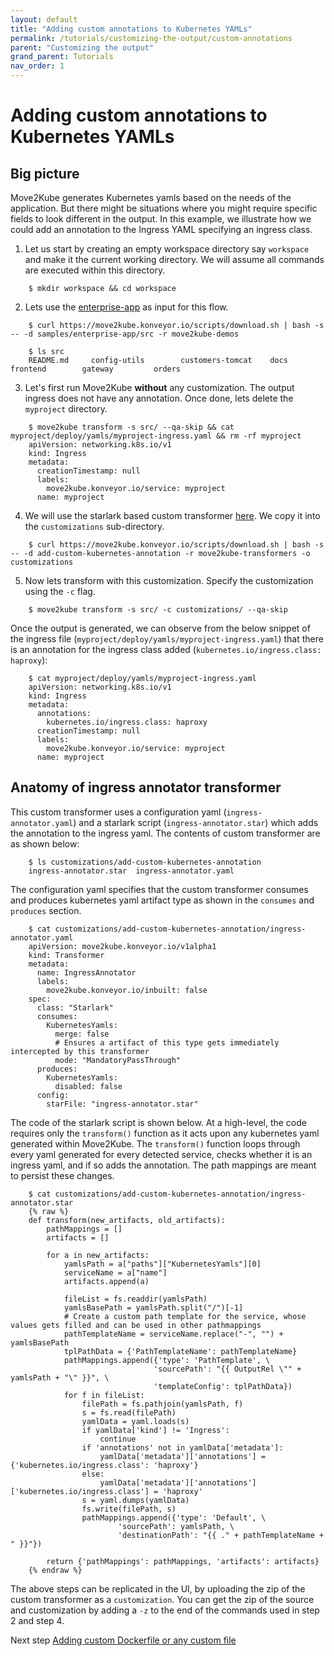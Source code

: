 ```yaml
---
layout: default
title: "Adding custom annotations to Kubernetes YAMLs"
permalink: /tutorials/customizing-the-output/custom-annotations
parent: "Customizing the output"
grand_parent: Tutorials
nav_order: 1
---
```


# Adding custom annotations to Kubernetes YAMLs

## Big picture

Move2Kube generates Kubernetes yamls based on the needs of the application. But there might be situations where you might require specific fields to look different in the output. In this example, we illustrate how we could add an annotation to the Ingress YAML specifying an ingress class. 

1. Let us start by creating an empty workspace directory say `workspace` and make it the current working directory. We will assume all commands are executed within this directory.
  ```console
      $ mkdir workspace && cd workspace
  ```

2. Lets use the [enterprise-app](https://github.com/konveyor/move2kube-demos/tree/main/samples/enterprise-app) as input for this flow.
  ```console
      $ curl https://move2kube.konveyor.io/scripts/download.sh | bash -s -- -d samples/enterprise-app/src -r move2kube-demos
      
      $ ls src
      README.md		config-utils		customers-tomcat	docs			frontend		gateway			orders
  ```

3. Let's first run Move2Kube **without** any customization. The output ingress does not have any annotation. Once done, lets delete the `myproject` directory.
  ```console
      $ move2kube transform -s src/ --qa-skip && cat myproject/deploy/yamls/myproject-ingress.yaml && rm -rf myproject
      apiVersion: networking.k8s.io/v1
      kind: Ingress
      metadata:
        creationTimestamp: null
        labels:
          move2kube.konveyor.io/service: myproject
        name: myproject
  ```

4. We will use the starlark based custom transformer [here](https://github.com/konveyor/move2kube-transformers/tree/main/add-custom-kubernetes-annotation). We copy it into the `customizations` sub-directory.
  ```console
      $ curl https://move2kube.konveyor.io/scripts/download.sh | bash -s -- -d add-custom-kubernetes-annotation -r move2kube-transformers -o customizations
  ```

5. Now lets transform with this customization. Specify the customization using the `-c` flag. 
  ```console
      $ move2kube transform -s src/ -c customizations/ --qa-skip
  ```

Once the output is generated, we can observe from the below snippet of the ingress file (`myproject/deploy/yamls/myproject-ingress.yaml`) that there is an annotation for the ingress class added (`kubernetes.io/ingress.class: haproxy`):
  ```console
      $ cat myproject/deploy/yamls/myproject-ingress.yaml
      apiVersion: networking.k8s.io/v1
      kind: Ingress
      metadata:
        annotations:
          kubernetes.io/ingress.class: haproxy
        creationTimestamp: null
        labels:
          move2kube.konveyor.io/service: myproject
        name: myproject
  ```

## Anatomy of ingress annotator transformer
This custom transformer uses a configuration yaml (`ingress-annotator.yaml`) and a starlark script (`ingress-annotator.star`) which adds the annotation to the ingress yaml. The contents of custom transformer are as shown below:
  ```console
      $ ls customizations/add-custom-kubernetes-annotation
      ingress-annotator.star  ingress-annotator.yaml
  ```
The configuration yaml specifies that the custom transformer consumes and produces kubernetes yaml artifact type as shown in the `consumes` and `produces` section.
  ```console
      $ cat customizations/add-custom-kubernetes-annotation/ingress-annotator.yaml
      apiVersion: move2kube.konveyor.io/v1alpha1
      kind: Transformer
      metadata:
        name: IngressAnnotator
        labels: 
          move2kube.konveyor.io/inbuilt: false
      spec:
        class: "Starlark"
        consumes:
          KubernetesYamls: 
            merge: false
            # Ensures a artifact of this type gets immediately intercepted by this transformer
            mode: "MandatoryPassThrough" 
        produces:
          KubernetesYamls:
            disabled: false
        config:
          starFile: "ingress-annotator.star"
  ```

The code of the starlark script is shown below. At a high-level, the code requires only the `transform()` function as it acts upon any kubernetes yaml generated within Move2Kube. The `transform()` function loops through every yaml generated for every detected service, checks whether it is an ingress yaml, and if so adds the annotation. The path mappings are meant to persist these changes.
  ```console
      $ cat customizations/add-custom-kubernetes-annotation/ingress-annotator.star
      {% raw %} 
      def transform(new_artifacts, old_artifacts):
          pathMappings = []
          artifacts = []

          for a in new_artifacts:
              yamlsPath = a["paths"]["KubernetesYamls"][0]
              serviceName = a["name"]
              artifacts.append(a)

              fileList = fs.readdir(yamlsPath)
              yamlsBasePath = yamlsPath.split("/")[-1]
              # Create a custom path template for the service, whose values gets filled and can be used in other pathmappings
              pathTemplateName = serviceName.replace("-", "") + yamlsBasePath
              tplPathData = {'PathTemplateName': pathTemplateName}
              pathMappings.append({'type': 'PathTemplate', \
                                  'sourcePath': "{{ OutputRel \"" + yamlsPath + "\" }}", \
                                  'templateConfig': tplPathData})
              for f in fileList:
                  filePath = fs.pathjoin(yamlsPath, f)
                  s = fs.read(filePath)
                  yamlData = yaml.loads(s)
                  if yamlData['kind'] != 'Ingress':
                      continue
                  if 'annotations' not in yamlData['metadata']:
                      yamlData['metadata']['annotations'] = {'kubernetes.io/ingress.class': 'haproxy'}
                  else:
                      yamlData['metadata']['annotations']['kubernetes.io/ingress.class'] = 'haproxy'
                  s = yaml.dumps(yamlData)
                  fs.write(filePath, s)
                  pathMappings.append({'type': 'Default', \
                          'sourcePath': yamlsPath, \
                          'destinationPath': "{{ ." + pathTemplateName + " }}"})
              
          return {'pathMappings': pathMappings, 'artifacts': artifacts}
      {% endraw %}
  ```

The above steps can be replicated in the UI, by uploading the zip of the custom transformer as a `customization`. You can get the zip of the source and customization by adding a `-z` to the end of the commands used in step 2 and step 4.

Next step [Adding custom Dockerfile or any custom file](/tutorials/customizing-the-output/custom-dockerfile-custom-files)
